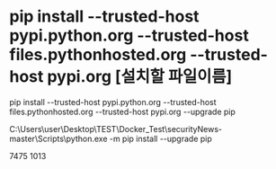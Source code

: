 # pip install --trusted-host pypi.python.org --trusted-host files.pythonhosted.org --trusted-host pypi.org [설치할 파일이름]




pip install --trusted-host pypi.python.org --trusted-host files.pythonhosted.org --trusted-host pypi.org --upgrade pip


C:\Users\user\Desktop\TEST\Docker_Test\securityNews-master\Scripts\python.exe -m pip install --upgrade pip



7475 1013